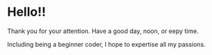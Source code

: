 # Hello!!

Thank you for your attention. Have a good day, noon, or eepy time.

Including being a beginner coder, I hope to expertise all my passions.
